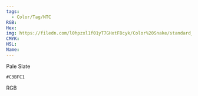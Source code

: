 ```yaml
---
tags:
  - Color/Tag/NTC
RGB:
Hex:
img: https://filedn.com/l0hpzxl1f01yT7GHxtF8cyk/Color%20Snake/standard_csv_to_svg//C3BFC1.svg
CMYK:
HSL:
Name:
---
```

Pale Slate
```palette
#C3BFC1
```
RGB
